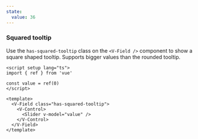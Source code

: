 ```yaml
---
state:
  value: 36
---
```


### Squared tooltip

Use the `has-squared-tooltip` class on the `<V-Field />` component to show a
square shaped tooltip. Supports bigger values than the rounded tooltip.

<!--code-->

```vue
<script setup lang="ts">
import { ref } from 'vue'

const value = ref(0)
</script>

<template>
  <V-Field class="has-squared-tooltip">
    <V-Control>
      <Slider v-model="value" />
    </V-Control>
  </V-Field>
</template>
```

<!--/code-->

<!--example-->

<div class="columns mt-2">
  <div class="column is-6">
    <V-Field class="pt-5 px-4 has-squared-tooltip">
      <V-Control>
        <Slider v-model="frontmatter.state.value" />
      </V-Control>
    </V-Field>
  </div>
</div>

<!--/example-->
